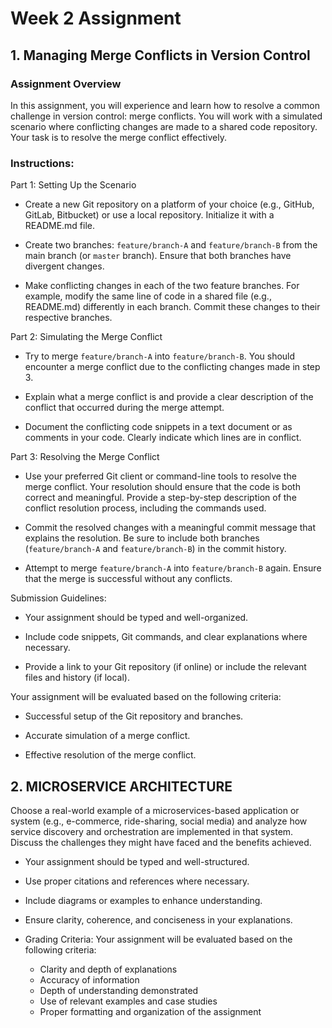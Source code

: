 # Week 2 Assignment

## <b>1. Managing Merge Conflicts in Version Control</b>


### <b>Assignment Overview</b>

In this assignment, you will experience and learn how to resolve a common challenge in version control: merge conflicts. You will work with a simulated scenario where conflicting changes are made to a shared code repository. Your task is to resolve the merge conflict effectively.


### Instructions:

Part 1: Setting Up the Scenario


- Create a new Git repository on a platform of your choice (e.g., GitHub, GitLab, Bitbucket) or use a local repository. Initialize it with a README.md file.


- Create two branches: `feature/branch-A` and `feature/branch-B` from the main branch (or `master` branch). Ensure that both branches have divergent changes.


- Make conflicting changes in each of the two feature branches. For example, modify the same line of code in a shared file (e.g., README.md) differently in each branch. Commit these changes to their respective branches.


Part 2: Simulating the Merge Conflict


- Try to merge `feature/branch-A` into `feature/branch-B`. You should encounter a merge conflict due to the conflicting changes made in step 3.


- Explain what a merge conflict is and provide a clear description of the conflict that occurred during the merge attempt.


- Document the conflicting code snippets in a text document or as comments in your code. Clearly indicate which lines are in conflict.


Part 3: Resolving the Merge Conflict


- Use your preferred Git client or command-line tools to resolve the merge conflict. Your resolution should ensure that the code is both correct and meaningful. Provide a step-by-step description of the conflict resolution process, including the commands used.


- Commit the resolved changes with a meaningful commit message that explains the resolution. Be sure to include both branches (`feature/branch-A` and `feature/branch-B`) in the commit history.


- Attempt to merge `feature/branch-A` into `feature/branch-B` again. Ensure that the merge is successful without any conflicts.



Submission Guidelines:


- Your assignment should be typed and well-organized.

- Include code snippets, Git commands, and clear explanations where necessary.

- Provide a link to your Git repository (if online) or include the relevant files and history (if local).


Your assignment will be evaluated based on the following criteria:

- Successful setup of the Git repository and branches.

- Accurate simulation of a merge conflict.

- Effective resolution of the merge conflict.




## <b>2. MICROSERVICE ARCHITECTURE </b>

Choose a real-world example of a microservices-based application or system (e.g., e-commerce, ride-sharing, social media) and analyze how service discovery and orchestration are implemented in that system. Discuss the challenges they might have faced and the benefits achieved.

- Your assignment should be typed and well-structured.
- Use proper citations and references where necessary.
- Include diagrams or examples to enhance understanding.
- Ensure clarity, coherence, and conciseness in your explanations.
- Grading Criteria: Your assignment will be evaluated based on the following criteria:

    - Clarity and depth of explanations
    - Accuracy of information
    - Depth of understanding demonstrated
    - Use of relevant examples and case studies
    - Proper formatting and organization of the assignment